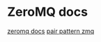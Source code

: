 
# ZeroMQ docs

[zeromq docs](https://learning-0mq-with-pyzmq.readthedocs.io/en/latest/pyzmq/pyzmq.html)
[pair pattern zmq](https://learning-0mq-with-pyzmq.readthedocs.io/en/latest/pyzmq/patterns/pair.html)
